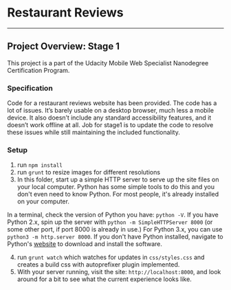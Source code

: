 # Restaurant Reviews
---

## Project Overview: Stage 1

This project is a part of the Udacity Mobile Web Specialist Nanodegree Certification Program. 

### Specification

Code for a restaurant reviews website has been provided. The code has a lot of issues. It’s barely usable on a desktop browser, much less a mobile device. It also doesn’t include any standard accessibility features, and it doesn’t work offline at all. Job for stage1 is to update the code to resolve these issues while still maintaining the included functionality. 

### Setup

1. run `npm install`
2. run `grunt` to resize images for different resolutions
3. In this folder, start up a simple HTTP server to serve up the site files on your local computer. Python has some simple tools to do this and you don't even need to know Python. For most people, it's already installed on your computer.

In a terminal, check the version of Python you have: `python -V`. If you have Python 2.x, spin up the server with `python -m SimpleHTTPServer 8000` (or some other port, if port 8000 is already in use.) For Python 3.x, you can use `python3 -m http.server 8000`. If you don't have Python installed, navigate to Python's [website](https://www.python.org/) to download and install the software.

4. run `grunt watch` which watches for updates in `css/styles.css` and creates a build css with autoprefixer plugin implemented.
5. With your server running, visit the site: `http://localhost:8000`, and look around for a bit to see what the current experience looks like.